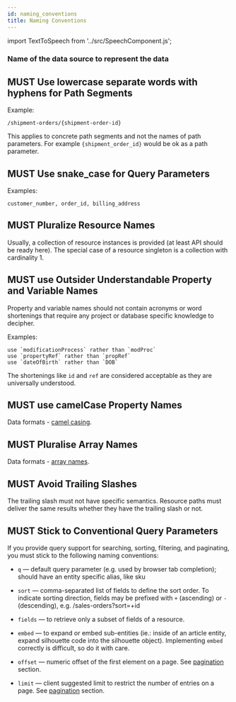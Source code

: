 ```yaml
---
id: naming_conventions
title: Naming Conventions
---
```


import TextToSpeech from '../src/SpeechComponent.js';

<TextToSpeech>

### Name of the data source to represent the data

## MUST Use lowercase separate words with hyphens for Path Segments

Example:

``` http
/shipment-orders/{shipment-order-id}
```

This applies to concrete path segments and not the names of path parameters. For example `{shipment_order_id}` would be ok as a path parameter.

## MUST Use snake_case for Query Parameters

Examples:

    customer_number, order_id, billing_address

## MUST Pluralize Resource Names

Usually, a collection of resource instances is provided (at least API should be ready here). The special case of a resource singleton is a collection with cardinality 1.

## MUST use Outsider Understandable Property and Variable Names

Property and variable names should not contain acronyms or word shortenings that require any project or database specific knowledge to decipher. 

Examples:

    use `modificationProcess` rather than `modProc`
    use `propertyRef` rather than `propRef`
    use `dateOfBirth` rather than `DOB`

The shortenings like `id` and `ref` are considered acceptable as they are universally understood.

## MUST use camelCase Property Names

Data formats - [camel casing](data-formats.md#must-use-camelcase-property-names-a-za-z0-9).

## MUST Pluralise Array Names

Data formats - [array names](data-formats.md#must-pluralise-array-names).

## MUST Avoid Trailing Slashes

The trailing slash must not have specific semantics. Resource paths must deliver the same results whether they have the trailing slash or not.

## MUST Stick to Conventional Query Parameters

If you provide query support for searching, sorting, filtering, and paginating, you must stick to the following naming conventions:

  - `q` — default query parameter (e.g. used by browser tab completion); should have an entity specific alias, like sku

  - `sort` — comma-separated list of fields to define the sort order. To indicate sorting direction, fields may be prefixed with `+` (ascending) or `-` (descending), e.g. /sales-orders?sort=+id

  - `fields` — to retrieve only a subset of fields of a resource.

  - `embed` — to expand or embed sub-entities (ie.: inside of an article entity, expand silhouette code into the silhouette object). Implementing `embed` correctly is difficult, so do it with care.

  - `offset` — numeric offset of the first element on a page. See [pagination](pagination.md) section.

  - `limit` — client suggested limit to restrict the number of entries on a page. See [pagination](pagination.md) section.

</TextToSpeech>